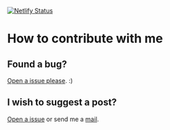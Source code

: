 [![Netlify Status](https://api.netlify.com/api/v1/badges/95235766-d424-4013-9c35-b601b4b8432a/deploy-status)](https://app.netlify.com/sites/sleepy-keller-922c66/deploys)

# How to contribute with me

## Found a bug?

[Open a issue please](https://github.com/woliveiras/woliveiras.github.io/issues). :)

## I wish to suggest a post?

[Open a issue](https://github.com/woliveiras/woliveiras.github.io/issues) or send me a [mail](w.oliveira542@gmail.com).
